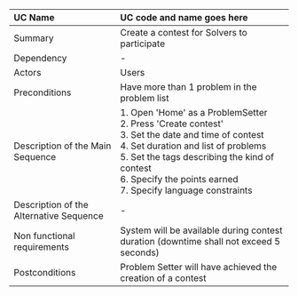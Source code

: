 | UC Name	  | UC code and name goes here |
| :---        |    :----   |
| Summary      | Create a contest for Solvers to participate    |
| Dependency   | - |
| Actors   | Users     |
| Preconditions   | Have more than 1 problem in the problem list  |
| Description of the Main Sequence   | 1. Open 'Home' as a ProblemSetter  <br>  2.	Press 'Create contest' <br> 3.	Set the date and time of contest <br> 4. Set duration and list of problems <br> 5. Set the tags describing the kind of contest  <br> 6. Specify the points earned <br> 7. Specify language constraints      |
| Description of the Alternative Sequence   | - |
| Non functional requirements   | System will be available during contest duration (downtime shall not exceed 5 seconds)   |
| Postconditions   | Problem Setter will have achieved the creation of a contest |
